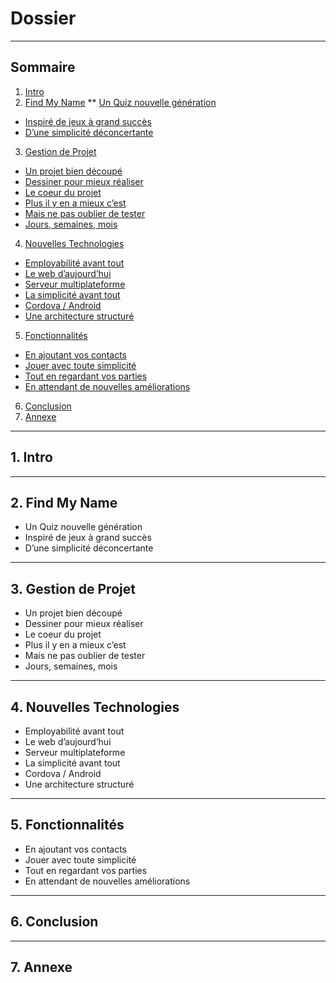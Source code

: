 # Dossier

------------
## Sommaire

1. [Intro](#Intro) 
2. [Find My Name](#FNM) 
** [Un Quiz nouvelle génération](#Quiz)
* [Inspiré de jeux à grand succès](#Inspiré)
* [D’une simplicité déconcertante](#règles)
3. [Gestion de Projet](#G) 
* [Un projet bien découpé](#général)
* [Dessiner pour mieux réaliser](#dessiner)
* [Le coeur du projet](#coeur)
* [Plus il y en a mieux c’est](#plus)
* [Mais ne pas oublier de tester](#test)
* [Jours, semaines, mois](#metho)
4. [Nouvelles Technologies](#N) 
* [Employabilité avant tout](#employable)
* [Le web d’aujourd’hui](#angular)
* [Serveur multiplateforme](#webapi)
* [La simplicité avant tout](#orm)
* [Cordova / Android](#archi)
* [Une architecture structuré](#archi)
5. [Fonctionnalités](#FC) 
* [En ajoutant vos contacts](#contact)
* [Jouer avec toute simplicité](#jouer)
* [Tout en regardant vos parties](#parties)
* [En attendant de nouvelles améliorations](#autres)
6. [Conclusion](#C) 
7. [Annexe](#A) 

------------
## 1. Intro <a id="Intro"></a>

------------
## 2. Find My Name <a id="FMN"></a>

* Un Quiz nouvelle génération <a id="Quiz"></a>
* Inspiré de jeux à grand succès <a id="Inspiré"></a>
* D’une simplicité déconcertante <a id="règles"></a>

------------
## 3. Gestion de Projet <a id="G"></a>

* Un projet bien découpé <a id="général"></a>
* Dessiner pour mieux réaliser <a id="dessiner"></a>
* Le coeur du projet <a id="coeur"></a>
* Plus il y en a mieux c’est <a id="plus"></a>
* Mais ne pas oublier de tester <a id="test"></a>
* Jours, semaines, mois <a id="metho"></a>

------------
## 4. Nouvelles Technologies <a id="N"></a>

* Employabilité avant tout <a id="employable"></a>
* Le web d’aujourd’hui <a id="angular"></a>
* Serveur multiplateforme <a id="webapi"></a>
* La simplicité avant tout <a id="orm"></a>
* Cordova / Android <a id="android"></a>
* Une architecture structuré <a id="archi"></a>

------------
## 5. Fonctionnalités <a id="FC"></a>

* En ajoutant vos contacts <a id="contact"></a>
* Jouer avec toute simplicité <a id="jouer"></a>
* Tout en regardant vos parties <a id="parties"></a>
* En attendant de nouvelles améliorations <a id="autres"></a>

------------
## 6. Conclusion <a id="C"></a>


------------
## 7. Annexe <a id="A"></a>
